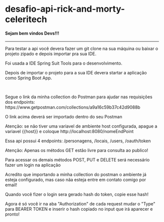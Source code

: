 # desafio-api-rick-and-morty-celeritech
<h4>Sejam bem vindos Devs!!!</h4>
<hr/>
<p>Para testar a api você devera fazer um git clone na sua máquina ou baixar o projeto zipado e depois importar pra sua IDE.</p>
<p>Foi usada a IDE Spring Suit Tools para o desenvolvimento.</p>
<p>Depois de importar o projeto para a sua IDE devera startar a aplicação como Spring Boot App.</p>
<br/>
<p>Segue o link da minha collection do Postman para ajudar nas requisições dos endpoints: https://www.getpostman.com/collections/a9a16c59b37c42d9088b</p>
<p>O link acima deverá ser importado dentro do seu Postman</p>
<p>Atenção: se não tiver uma variavel de ambiente host configurada, apague a variavel {{host}} e coloque http://localhost:8080/nomeEndPoint</p>
<p>Essa api possui 4 endpoints: /personagens, /locais, /users, /oauth/token </p>
<p>Atenção: Apenas os métodos GET estão livre para consulta ao publico!</p>
<p>Para acessar os demais métodos POST, PUT e DELETE será necessário fazer um login na aplicação</p>
<p>Acredito que importando a minha collection do postman o ambiente já esteja configurado, mas caso nãa esteja entre em contato comigo por email!</p>
<p>Quando você fizer o login sera gerado hash do token, copie esse hash!</p>
<p>Agora é só você ir na aba "Authorization" de cada request mudar o "Type" para BEARER TOKEN e inserir o hash copiado no input que irá aparecer e pronto!</p>

